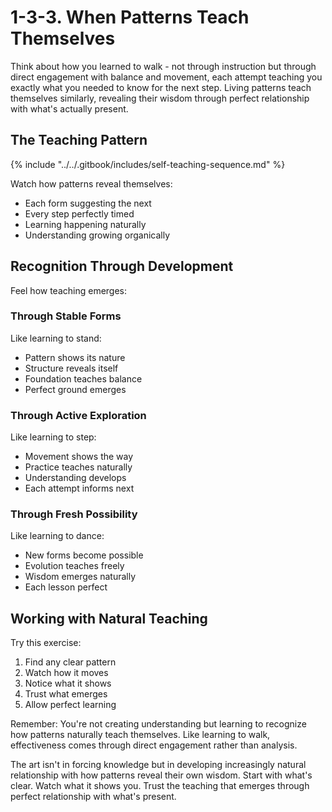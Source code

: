 # 1-3-3. When Patterns Teach Themselves

Think about how you learned to walk - not through instruction but through direct engagement with balance and movement, each attempt teaching you exactly what you needed to know for the next step. Living patterns teach themselves similarly, revealing their wisdom through perfect relationship with what's actually present.

## The Teaching Pattern

{% include "../../.gitbook/includes/self-teaching-sequence.md" %}

Watch how patterns reveal themselves:

* Each form suggesting the next
* Every step perfectly timed
* Learning happening naturally
* Understanding growing organically

## Recognition Through Development

Feel how teaching emerges:

### Through Stable Forms

Like learning to stand:

* Pattern shows its nature
* Structure reveals itself
* Foundation teaches balance
* Perfect ground emerges

### Through Active Exploration

Like learning to step:

* Movement shows the way
* Practice teaches naturally
* Understanding develops
* Each attempt informs next

### Through Fresh Possibility

Like learning to dance:

* New forms become possible
* Evolution teaches freely
* Wisdom emerges naturally
* Each lesson perfect

## Working with Natural Teaching

Try this exercise:

1. Find any clear pattern
2. Watch how it moves
3. Notice what it shows
4. Trust what emerges
5. Allow perfect learning

Remember: You're not creating understanding but learning to recognize how patterns naturally teach themselves. Like learning to walk, effectiveness comes through direct engagement rather than analysis.

The art isn't in forcing knowledge but in developing increasingly natural relationship with how patterns reveal their own wisdom. Start with what's clear. Watch what it shows you. Trust the teaching that emerges through perfect relationship with what's present.
